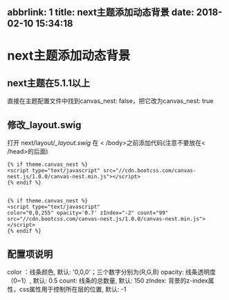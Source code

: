abbrlink: 1
title: next主题添加动态背景
date: 2018-02-10 15:34:18
---
# next主题添加动态背景

## next主题在5.1.1以上

直接在主题配置文件中找到canvas_nest: false，把它改为canvas_nest: true

## 修改_layout.swig

打开 next/layout/*_layout.swig*
在 < /body>之前添加代码(注意不要放在< /head>的后面)
```
{% if theme.canvas_nest %}
<script type="text/javascript" src="//cdn.bootcss.com/canvas-nest.js/1.0.0/canvas-nest.min.js"></script>
{% endif %}


{% if theme.canvas_nest %}
<script type="text/javascript"
color="0,0,255" opacity='0.7' zIndex="-2" count="99" src="//cdn.bootcss.com/canvas-nest.js/1.0.0/canvas-nest.min.js"></script>
{% endif %}
```


## 配置项说明

color ：线条颜色, 默认: '0,0,0'；三个数字分别为(R,G,B)
opacity: 线条透明度（0~1）, 默认: 0.5
count: 线条的总数量, 默认: 150
zIndex: 背景的z-index属性，css属性用于控制所在层的位置, 默认: -1
